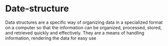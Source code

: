# Date-structure
Data structures are a specific way of organizing data in a specialized format on a computer so that the information can be organized, processed, stored, and retrieved quickly and effectively. They are a means of handling information, rendering the data for easy use
